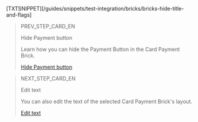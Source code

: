 [TXTSNIPPET][/guides/snippets/test-integration/bricks/bricks-hide-title-and-flags]

> PREV_STEP_CARD_EN
>
> Hide Payment button
>
> Learn how you can hide the Payment Button in the Card Payment Brick.
>
> [Hide Payment button](/developers/en/docs/checkout-bricks/card-payment-brick/additional-customization/hide-payment-button)

> NEXT_STEP_CARD_EN
>
> Edit text
>
> You can also edit the text of the selected Card Payment Brick's layout.
>
> [Edit text](/developers/en/docs/checkout-bricks/card-payment-brick/additional-customization/modify-texts)